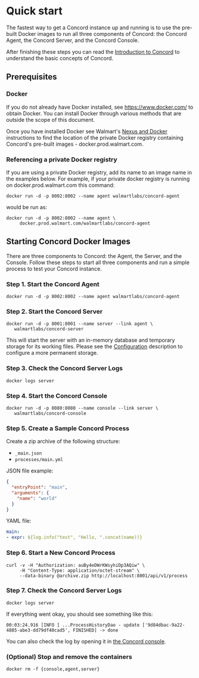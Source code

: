 # Quick start

The fastest way to get a Concord instance up and running is to use the
pre-built Docker images to run all three components of Concord: the
Concord Agent, the Concord Server, and the Concord Console.

After finishing these steps you can read the [Introduction to
Concord](intro.md) to understand the basic concepts of Concord.

## Prerequisites

### Docker

  If you do not already have Docker installed, see
  https://www.docker.com/ to obtain Docker.  You can install Docker
  through various methods that are outside the scope of this document.

  Once you have installed Docker see Walmart's [Nexus and
  Docker](https://confluence.walmart.com/display/PGPTOOLS/Docker+and+Nexus)
  instructions to find the location of the private Docker registry
  containing Concord's pre-built images - docker.prod.walmart.com.

### Referencing a private Docker registry

  If you are using a private Docker registry, add its name to an image
  name in the examples below.  For example, if your private docker
  registry is running on docker.prod.walmart.com this command:
 
  ```
  docker run -d -p 8002:8002 --name agent walmartlabs/concord-agent
  ```

  would be run as:

  ```
  docker run -d -p 8002:8002 --name agent \
       docker.prod.walmart.com/walmartlabs/concord-agent
  ```


## Starting Concord Docker Images

  There are three components to Concord: the Agent, the Server, and
  the Console.  Follow these steps to start all three components and
  run a simple process to test your Concord instance.

### Step 1. Start the Concord Agent

  ```
  docker run -d -p 8002:8002 --name agent walmartlabs/concord-agent
  ```
  
### Step 2. Start the Concord Server

  ```
  docker run -d -p 8001:8001 --name server --link agent \
  	 walmartlabs/concord-server
  ```

  This will start the server with an in-memory database and temporary
  storage for its working files. Please see the
  [Configuration](./configuration.md) description to configure a more
  permanent storage.

### Step 3. Check the Concord Server Logs
  
  ```
  docker logs server
  ```

### Step 4. Start the Concord Console

  ```
  docker run -d -p 8080:8080 --name console --link server \
  	 walmartlabs/concord-console
  ```

### Step 5. Create a Sample Concord Process

Create a zip archive of the following structure:

  - `_main.json`
  - `processes/main.yml`
  
  JSON file example:
  
  ```json
  {
    "entryPoint": "main",
    "arguments": {
      "name": "world"
    }
  }
  ```
    
  YAML file:
  
  ```yaml
  main:
  - expr: ${log.info("test", "Hello, ".concat(name))}
  ```

### Step 6. Start a New Concord Process

  ```
  curl -v -H "Authorization: auBy4eDWrKWsyhiDp3AQiw" \
       -H "Content-Type: application/octet-stream" \
       --data-binary @archive.zip http://localhost:8001/api/v1/process
  ```

### Step 7. Check the Concord Server Logs

  ```
  docker logs server
  ```
  
  If everything went okay, you should see something like this:

  ```
  00:03:24.916 [INFO ] ...ProcessHistoryDao - update ['9d84dbac-9a22-4885-abe3-dd79df40cad5', FINISHED] -> done
  ```

  You can also check the log by opening it in
  [the Concord console](http://localhost:8080/).

### (Optional) Stop and remove the containers

  ```
  docker rm -f {console,agent,server}
  ```
